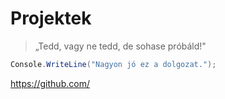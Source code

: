# Projektek
> „Tedd, vagy ne tedd, de sohase próbáld!"

``` c#
Console.WriteLine("Nagyon jó ez a dolgozat.");
```
<https://github.com/>